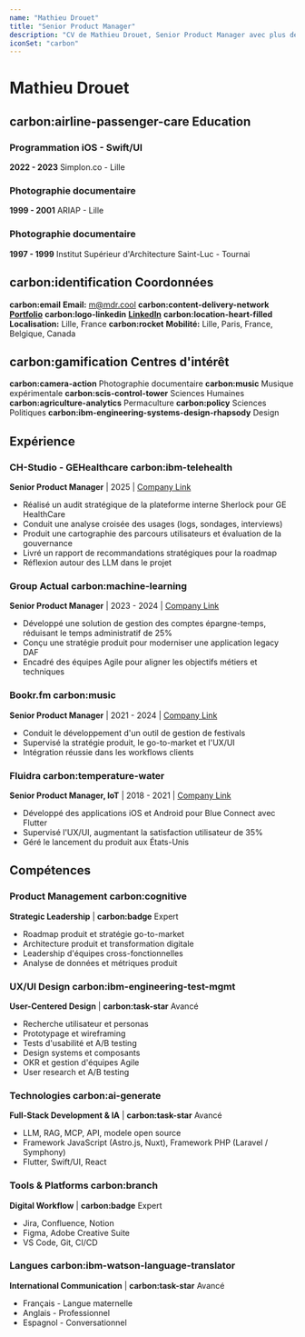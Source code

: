 ```yaml
---
name: "Mathieu Drouet"
title: "Senior Product Manager"
description: "CV de Mathieu Drouet, Senior Product Manager avec plus de 10 ans d'expérience en gestion de produits numériques et transformation digitale."
iconSet: "carbon"
---
```


# Mathieu Drouet

## **carbon:airline-passenger-care** Education

### Programmation iOS - Swift/UI
**2022 - 2023**
Simplon.co - Lille

### Photographie documentaire
**1999 - 2001**
ARIAP - Lille

### Photographie documentaire
**1997 - 1999**
Institut Supérieur d'Architecture Saint-Luc - Tournai

## **carbon:identification** Coordonnées

**carbon:email** **Email:** m@mdr.cool
**carbon:content-delivery-network**  [**Portfolio**](https://cv.drouet.io)
**carbon:logo-linkedin** [**LinkedIn**](https://linkedin.com/in/mathieu-drouet)
**carbon:location-heart-filled** **Localisation:** Lille, France
**carbon:rocket** **Mobilité:** Lille, Paris, France, Belgique, Canada

## **carbon:gamification** Centres d'intérêt

**carbon:camera-action** Photographie documentaire
**carbon:music** Musique expérimentale
**carbon:scis-control-tower** Sciences Humaines
**carbon:agriculture-analytics** Permaculture
**carbon:policy** Sciences Politiques
**carbon:ibm-engineering-systems-design-rhapsody** Design

## Expérience

### CH-Studio - GEHealthcare **carbon:ibm-telehealth** 
**Senior Product Manager** | 2025 | [Company Link](https://chstudio.fr/project/plateforme-de-gestion-de-donnees-dicom/)

- Réalisé un audit stratégique de la plateforme interne Sherlock pour GE HealthCare
- Conduit une analyse croisée des usages (logs, sondages, interviews)
- Produit une cartographie des parcours utilisateurs et évaluation de la gouvernance
- Livré un rapport de recommandations stratégiques pour la roadmap
- Réflexion autour des LLM dans le projet

### Group Actual **carbon:machine-learning**
**Senior Product Manager** | 2023 - 2024 | [Company Link](https://www.groupeactual.eu/)

- Développé une solution de gestion des comptes épargne-temps, réduisant le temps administratif de 25%
- Conçu une stratégie produit pour moderniser une application legacy DAF
- Encadré des équipes Agile pour aligner les objectifs métiers et techniques

### Bookr.fm **carbon:music**
**Senior Product Manager** | 2021 - 2024 | [Company Link](https://bookr.fm/)

- Conduit le développement d'un outil de gestion de festivals
- Supervisé la stratégie produit, le go-to-market et l'UX/UI
- Intégration réussie dans les workflows clients

### Fluidra **carbon:temperature-water**
**Senior Product Manager, IoT** | 2018 - 2021 | [Company Link](https://www.fluidra.com/)

- Développé des applications iOS et Android pour Blue Connect avec Flutter
- Supervisé l'UX/UI, augmentant la satisfaction utilisateur de 35%
- Géré le lancement du produit aux États-Unis

## Compétences

### Product Management **carbon:cognitive**
**Strategic Leadership** | **carbon:badge** Expert

- Roadmap produit et stratégie go-to-market
- Architecture produit et transformation digitale
- Leadership d'équipes cross-fonctionnelles
- Analyse de données et métriques produit

### UX/UI Design **carbon:ibm-engineering-test-mgmt**
**User-Centered Design** | **carbon:task-star** Avancé

- Recherche utilisateur et personas
- Prototypage et wireframing
- Tests d'usabilité et A/B testing
- Design systems et composants
- OKR et gestion d'équipes Agile
- User research et A/B testing

### Technologies **carbon:ai-generate**
**Full-Stack Development & IA** | **carbon:task-star** Avancé
 
- LLM, RAG, MCP, API, modele open source
- Framework JavaScript (Astro.js, Nuxt), Framework PHP (Laravel / Symphony)
- Flutter, Swift/UI, React

### Tools & Platforms **carbon:branch**
**Digital Workflow** | **carbon:badge** Expert

- Jira, Confluence, Notion
- Figma, Adobe Creative Suite
- VS Code, Git, CI/CD

### Langues **carbon:ibm-watson-language-translator**
**International Communication** | **carbon:task-star** Avancé

- Français - Langue maternelle
- Anglais - Professionnel
- Espagnol - Conversationnel